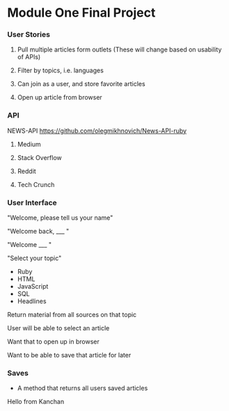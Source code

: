 # Module One Final Project

### User Stories

1. Pull multiple articles form outlets (These will change based on usability of APIs)

2. Filter by topics, i.e. languages

3. Can join as a user, and store favorite articles

4. Open up article from browser


### API
NEWS-API
https://github.com/olegmikhnovich/News-API-ruby

1. Medium

2. Stack Overflow

3. Reddit

4. Tech Crunch


### User Interface

"Welcome, please tell us your name"

"Welcome back, ___ "

"Welcome ___ "

"Select your topic"
- Ruby
- HTML
- JavaScript
- SQL
- Headlines


Return material from all sources on that topic

User will be able to select an article

Want that to open up in browser

Want to be able to save that article for later


### Saves

- A method that returns all users saved articles

Hello from Kanchan